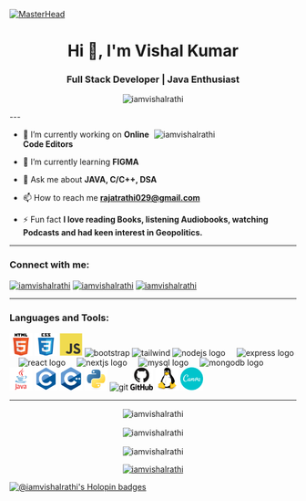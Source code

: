 [![MasterHead](https://repository-images.githubusercontent.com/588181932/e36ec678-7984-4cdd-8e4c-a3932772ff8e)](https://github.com/iamvishalrathi)
<h1 align="center">Hi 👋, I'm Vishal Kumar</h1>
<h3 align="center">Full Stack Developer | Java Enthusiast</h3>
<p align="center"> <img src="https://komarev.com/ghpvc/?username=iamvishalrathi&label=Profile%20views&color=ed333b&style=flat-square" alt="iamvishalrathi" /> </p>
--- 

<img align="right" width="250" src="https://cdn.dribbble.com/users/1162077/screenshots/3848914/programmer.gif" alt="iamvishalrathi"/></a>
- 🔭 I’m currently working on **Online Code Editors**

- 🌱 I’m currently learning **FIGMA**

- 💬 Ask me about **JAVA, C/C++, DSA**

- 📫 How to reach me **rajatrathi029@gmail.com**

- ⚡ Fun fact **I love reading Books, listening Audiobooks, watching Podcasts and had keen interest in Geopolitics.**

--- 

<h3 align="left">Connect with me:</h3>
<p align="left">
  <a href="https://linkedin.com/in/iamvishalrathi" target="blank"><img align="center" src="https://raw.githubusercontent.com/rahuldkjain/github-profile-readme-generator/master/src/images/icons/Social/linked-in-alt.svg" alt="iamvishalrathi" height="30" width="40" /></a>  
  <a href="https://stackoverflow.com/users/25689571/vishal-kumar-rathi" target="blank"><img align="center" src="https://raw.githubusercontent.com/rahuldkjain/github-profile-readme-generator/master/src/images/icons/Social/stack-overflow.svg" alt="iamvishalrathi" height="30" width="40" /></a>
  <a href="https://leetcode.com/u/iamvishalrathi/" target="blank"><img align="center" src="https://raw.githubusercontent.com/rahuldkjain/github-profile-readme-generator/master/src/images/icons/Social/leet-code.svg" alt="iamvishalrathi" height="30" width="40" /></a>
</p>

--- 

<h3 align="left">Languages and Tools:</h3>
<p align="left"> 
  <img src="https://raw.githubusercontent.com/devicons/devicon/master/icons/html5/html5-original-wordmark.svg" alt="html5" width="40" height="40"/>
  <img src="https://raw.githubusercontent.com/devicons/devicon/master/icons/css3/css3-original-wordmark.svg" alt="css3" width="40" height="40"/>
  <img src="https://raw.githubusercontent.com/devicons/devicon/master/icons/javascript/javascript-original.svg" alt="javascript" width="40" height="40"/>
  <img src="https://cdn.jsdelivr.net/gh/devicons/devicon/icons/bootstrap/bootstrap-original.svg" alt="bootstrap" width="40" height="40"/> 
  <img src="https://www.vectorlogo.zone/logos/tailwindcss/tailwindcss-icon.svg" alt="tailwind" width="40" height="40"/>
  <img src="https://cdn.jsdelivr.net/gh/devicons/devicon/icons/nodejs/nodejs-original.svg" height="40" alt="nodejs logo"  />
  <img width="12" />
  <img src="https://cdn.jsdelivr.net/gh/devicons/devicon/icons/express/express-original.svg" height="40" alt="express logo"  />
  <img width="12" />
  <img src="https://cdn.jsdelivr.net/gh/devicons/devicon/icons/react/react-original.svg" height="40" alt="react logo"  />
  <img width="12" />
  <img src="https://cdn.jsdelivr.net/gh/devicons/devicon/icons/nextjs/nextjs-original.svg" height="40" alt="nextjs logo"  />
  <img width="12" />
  <img src="https://cdn.jsdelivr.net/gh/devicons/devicon/icons/mysql/mysql-original.svg" height="40" alt="mysql logo"  />
  <img width="12" />
  <img src="https://cdn.jsdelivr.net/gh/devicons/devicon/icons/mongodb/mongodb-original.svg" height="40" alt="mongodb logo"  />
  <img width="12" />
  <img src="https://github.com/devicons/devicon/blob/master/icons/java/java-original-wordmark.svg" alt="java" width="40" height="40"/>
  <img src="https://raw.githubusercontent.com/devicons/devicon/master/icons/c/c-original.svg" alt="c" width="40" height="40"/>
  <img src="https://raw.githubusercontent.com/devicons/devicon/master/icons/cplusplus/cplusplus-original.svg" alt="cplusplus" width="40" height="40"/>
 <img src="https://raw.githubusercontent.com/devicons/devicon/master/icons/python/python-original.svg" alt="python" width="40" height="40"/>
 <img src="https://www.vectorlogo.zone/logos/git-scm/git-scm-icon.svg" alt="git" width="40" height="40"/>
  <img src="https://github.com/devicons/devicon/blob/master/icons/github/github-original-wordmark.svg" alt="github" width="40" height="40"/>
  <img src="https://raw.githubusercontent.com/devicons/devicon/master/icons/linux/linux-original.svg" alt="linux" width="40" height="40"/>
  <img src="https://github.com/devicons/devicon/blob/master/icons/canva/canva-original.svg" alt="canva" width="40" height="40"/>
</p>

--- 

<p align="center"><img align="center" src="https://leetcard.jacoblin.cool/iamvishalrathi?ext=contest" alt="iamvishalrathi"/></p>

<p align="center"><img align="center" src="https://github-readme-stats.vercel.app/api?username=iamvishalrathi&show_icons=true&theme=dracula&locale=en" alt="iamvishalrathi" /></p>

<p align="center"><img align="center" src="https://github-readme-streak-stats.herokuapp.com/?user=iamvishalrathi&theme=dark" alt="iamvishalrathi" /></p>

<p align="center"> <a href="https://github.com/ryo-ma/github-profile-trophy"><img src="https://github-profile-trophy.vercel.app/?username=iamvishalrathi" alt="iamvishalrathi" /></a> </p>

[![@iamvishalrathi's Holopin badges](https://holopin.me/iamvishalrathi)](https://holopin.io/@iamvishalrathi)
